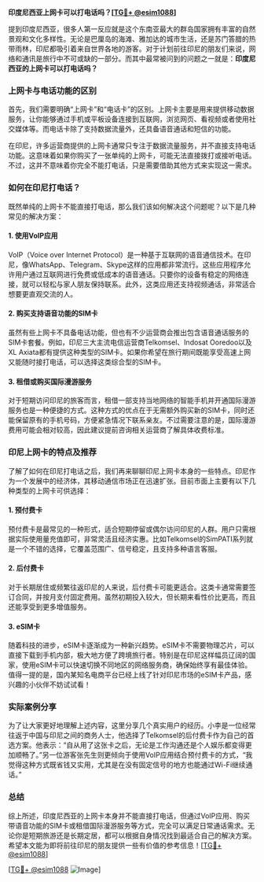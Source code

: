 **印度尼西亚上网卡可以打电话吗？[[TG💪+ @esim1088](https://t.me/s/esim1088)]**

提到印度尼西亚，很多人第一反应就是这个东南亚最大的群岛国家拥有丰富的自然景观和文化多样性。无论是巴厘岛的海滩、雅加达的城市生活，还是苏门答腊的热带雨林，印尼都吸引着来自世界各地的游客。对于计划前往印尼的朋友们来说，网络和通讯是旅行中不可或缺的一部分。而其中最常被问到的问题之一就是：**印度尼西亚的上网卡可以打电话吗？**

### 上网卡与电话功能的区别

首先，我们需要明确“上网卡”和“电话卡”的区别。上网卡主要是用来提供移动数据服务，让你能够通过手机或平板设备连接到互联网，浏览网页、看视频或者使用社交媒体等。而电话卡除了支持数据流量外，还具备语音通话和短信的功能。

在印尼，许多运营商提供的上网卡通常只专注于数据流量服务，并不直接支持电话功能。这意味着如果你购买了一张单纯的上网卡，可能无法直接拨打或接听电话。不过，这并不意味着你完全不能打电话，只是需要借助其他方式来实现这一需求。

### 如何在印尼打电话？

既然单纯的上网卡不能直接打电话，那么我们该如何解决这个问题呢？以下是几种常见的解决方案：

#### 1. **使用VoIP应用**
VoIP（Voice over Internet Protocol）是一种基于互联网的语音通信技术。在印尼，像WhatsApp、Telegram、Skype这样的应用都非常流行。这些应用程序允许用户通过互联网进行免费或低成本的语音通话。只要你的设备有稳定的网络连接，就可以轻松与家人朋友保持联系。此外，这类应用还支持视频通话，非常适合想要更直观交流的人。

#### 2. **购买支持语音功能的SIM卡**
虽然有些上网卡不具备电话功能，但也有不少运营商会推出包含语音通话服务的SIM卡套餐。例如，印尼三大主流电信运营商Telkomsel、Indosat Ooredoo以及XL Axiata都有提供这种类型的SIM卡。如果你希望在旅行期间既能享受高速上网又能随时接打电话，可以选择这类综合型的SIM卡。

#### 3. **租借或购买国际漫游服务**
对于短期访问印尼的旅客而言，租借一部支持当地网络的智能手机并开通国际漫游服务也是一种便捷的方式。这种方式的优点在于无需额外购买新的SIM卡，同时还能保留原有的手机号码，方便紧急情况下联系亲友。不过需要注意的是，国际漫游费用可能会相对较高，因此建议提前咨询相关运营商了解具体收费标准。

### 印尼上网卡的特点及推荐

了解了如何在印尼打电话之后，我们再来聊聊印尼上网卡本身的一些特点。印尼作为一个发展中的经济体，其移动通信市场正在迅速扩张。目前市面上主要有以下几种类型的上网卡可供选择：

#### 1. **预付费卡**
预付费卡是最常见的一种形式，适合短期停留或偶尔访问印尼的人群。用户只需根据实际使用量充值即可，非常灵活且经济实惠。比如Telkomsel的SimPATI系列就是一个不错的选择，它覆盖范围广、信号稳定，且支持多种语言客服。

#### 2. **后付费卡**
对于长期居住或频繁往返印尼的人来说，后付费卡可能更适合。这类卡通常需要签订合同，并按月支付固定费用。虽然初期投入较大，但长期来看性价比更高，而且还能享受到更多增值服务。

#### 3. **eSIM卡**
随着科技的进步，eSIM卡逐渐成为一种新兴趋势。eSIM卡不需要物理芯片，可以直接下载到手机内部，极大地方便了跨境旅行者。特别是在印尼这样幅员辽阔的国家，使用eSIM卡可以快速切换不同地区的网络服务商，确保始终享有最佳体验。值得一提的是，国内某知名电商平台已经上线了针对印尼市场的eSIM卡产品，感兴趣的小伙伴不妨试试看！

### 实际案例分享

为了让大家更好地理解上述内容，这里分享几个真实用户的经历。小李是一位经常往返于中国与印尼之间的商务人士，他选择了Telkomsel的后付费卡作为自己的首选方案。他表示：“自从用了这张卡之后，无论是工作沟通还是个人娱乐都变得更加顺畅了。”另一位游客张先生则更倾向于使用VoIP应用结合预付费卡的方式，“我觉得这种方式既省钱又实用，尤其是在没有固定信号的地方也能通过Wi-Fi继续通话。”

### 总结

综上所述，印度尼西亚的上网卡本身并不能直接打电话，但通过VoIP应用、购买带语音功能的SIM卡或租借国际漫游服务等方式，完全可以满足日常通话需求。无论你是短期旅游还是长期定居，都可以根据自身情况找到最适合自己的解决方案。希望本文能为即将前往印尼的朋友提供一些有价值的参考信息！[[TG💪+ @esim1088](https://t.me/s/esim1088)]

[[TG💪+ @esim1088](https://t.me/s/esim1088) ![Image](https://i.postimg.cc/4NQfJmqS/Snipaste-2025-05-13-00-14-12.png)]
